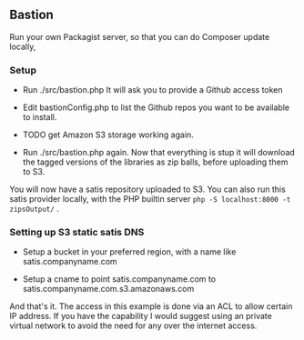 ## Bastion


Run your own Packagist server, so that you can do Composer update locally, 


### Setup

* Run ./src/bastion.php It will ask you to provide a Github access token

* Edit bastionConfig.php to list the Github repos you want to be available to install.

* TODO get Amazon S3 storage working again.

* Run ./src/bastion.php again. Now that everything is stup it will download the tagged versions of the libraries as zip balls, before uploading them to S3.


You will now have a satis repository uploaded to S3. You can also run this satis provider locally, with the PHP builtin server `php -S localhost:8000 -t zipsOutput/` .


### Setting up S3 static satis DNS 

* Setup a bucket in your preferred region, with a name like satis.companyname.com

* Setup a cname to point satis.companyname.com to satis.companyname.com.s3.amazonaws.com

And that's it. The access in this example is done via an ACL to allow certain IP address. If you have the capability I would suggest using an private virtual network to avoid the need for any over the internet access.